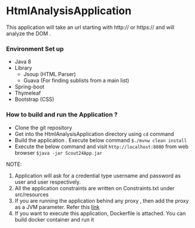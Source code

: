# HtmlAnalysisApplication

This application will take an url starting with http:// or https:// and will analyze the DOM .


### Environment Set up
* Java 8
* Library
  * Jsoup (HTML Parser)
  * Guava (For finding sublists from a main list)
* Spring-boot
* Thymeleaf
* Bootstrap (CSS)

### How to build and run the Application ? 

* Clone the git repository
* Get into the HtmlAnalysisApplication directory using ```cd``` command
* Build the application . Execute below command
  ```$./mvnw clean install ```
* Execute the below command and visit ```http://localhost:8080``` from web browser
  ```$java -jar Scout24App.jar```


NOTE: 
 1. Application will ask for a credential type username and password as user and user respectively.
 2. All the application constraints are written on Constraints.txt under src/resources
 3. If you are running the application behind any proxy , then add the proxy as a JVM parameter. Refer this [link](https://docs.oracle.com/javase/8/docs/technotes/guides/net/proxies.html)  
 4. If you want to execute this application, Dockerfile is attached. You can build docker container and run it

